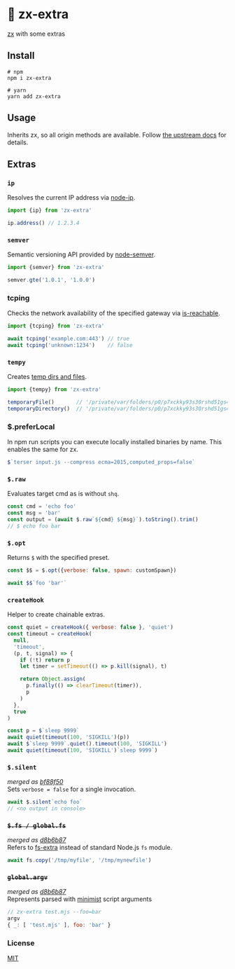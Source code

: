# 🦪 zx-extra
[zx](https://github.com/google/zx) with some extras

## Install
```shell
# npm
npm i zx-extra

# yarn
yarn add zx-extra
```

## Usage
Inherits zx, so all origin methods are available. Follow [the upstream docs](https://github.com/google/zx) for details.

## Extras

### `ip`
Resolves the current IP address via [node-ip](https://github.com/indutny/node-ip).
```js
import {ip} from 'zx-extra'

ip.address() // 1.2.3.4
```

### `semver`
Semantic versioning API provided by [node-semver](https://github.com/npm/node-semver).
```js
import {semver} from 'zx-extra'

semver.gte('1.0.1', '1.0.0')
```

### tcping
Checks the network availability of the specified gateway via [is-reachable](https://github.com/sindresorhus/is-reachable#readme).
```js
import {tcping} from 'zx-extra'

await tcping('example.com:443') // true
await tcping('unknown:1234')    // false
```

### `tempy`
Creates [temp dirs and files](https://github.com/sindresorhus/tempy).
```js
import {tempy} from 'zx-extra'

temporaryFile()       // '/private/var/folders/p0/p7xckky93s30rshd51gs4pdc0000gn/T/1b7e9277860eb90b94aad816d4f66f8e'
temporaryDirectory()  // '/private/var/folders/p0/p7xckky93s30rshd51gs4pdc0000gn/T/1b7e9277860eb90b94aad816d4f66f8e'
```

### $.preferLocal
In npm run scripts you can execute locally installed binaries by name. This enables the same for zx.
```js
$`terser input.js --compress ecma=2015,computed_props=false`
```

### `$.raw`
Evaluates target cmd as is without `shq`.
```js
const cmd = 'echo foo'
const msg = 'bar'
const output = (await $.raw`${cmd} ${msg}`).toString().trim()
// $ echo foo bar
```

### `$.opt`
Returns `$` with the specified preset.
```js
const $$ = $.opt({verbose: false, spawn: customSpawn})

await $$`foo 'bar'`
```

### `createHook`
Helper to create chainable extras.
```js
const quiet = createHook({ verbose: false }, 'quiet')
const timeout = createHook(
  null,
  'timeout',
  (p, t, signal) => {
    if (!t) return p
    let timer = setTimeout(() => p.kill(signal), t)

    return Object.assign(
      p.finally(() => clearTimeout(timer)),
      p
    )
  },
  true
)

const p = $`sleep 9999`
await quiet(timeout(100, 'SIGKILL')(p))
await $`sleep 9999`.quiet().timeout(100, 'SIGKILL')
await quiet(timeout(100, 'SIGKILL')`sleep 9999`)
```

### `$.silent`
_merged as [bf88f50](bf88f5064b31dea79da4999f25425ca0fe0b8013)_    
Sets `verbose = false` for a single invocation.
```js
await $.silent`echo foo`
// <no output in console>
```

### ~~` $.fs / global.fs `~~
_merged as [d8b6b87](73cd163d710f88d1ff835ffc3e76214eca07bb9b)_  
Refers to [fs-extra](https://www.npmjs.com/package/fs-extra) instead of standard Node.js `fs` module.
```js
await fs.copy('/tmp/myfile', '/tmp/mynewfile')
```

### ~~`` global.argv ``~~
_merged as [d8b6b87](https://github.com/google/zx/commit/d8b6b87e5d48023fc23fd2a4f8513a896ee13c68)_   
Represents parsed with [minimist](https://www.npmjs.com/package/minimist) script arguments
```js
// zx-extra test.mjs --foo=bar
argv
{ _: [ 'test.mjs' ], foo: 'bar' }
```

### License
[MIT](./LICENSE)
